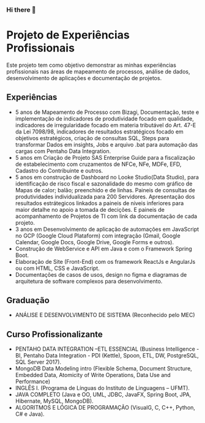 ### Hi there 👋

<!--
**RodrigoDeOliveiraSilva/RodrigoDeOliveiraSilva** is a ✨ _special_ ✨ repository because its `README.md` (this file) appears on your GitHub profile.
- 🔭 I’m currently working on ...
- 🌱 I’m currently learning ...
- 👯 I’m looking to collaborate on ...
- 🤔 I’m looking for help with ...
- 💬 Ask me about ...
- 📫 How to reach me: ...
- 😄 Pronouns: ...
- ⚡ Fun fact: ...
-->
# Projeto de Experiências Profissionais

Este projeto tem como objetivo demonstrar as minhas experiências profissionais nas áreas de mapeamento de processos, análise de dados, desenvolvimento de aplicações e documentação de projetos.

## Experiências

- 5 anos de Mapeamento de Processo com Bizagi, Documentação, teste e implementação de indicadores de produtividade focado em qualidade, indicadores de irregularidade focado em materia tributável do Art. 47-E da Lei 7098/98, indicadores de resultados estratégicos focado em objetivos estratégicos, criação de consultas SQL, Steps para transformar Dados em insights, Jobs e arquivo .bat para automação das cargas com Pentaho Data Integration.
- 5 anos em Criação de Projeto SAS Enterprise Guide para a fiscalização de estabelecimento com cruzamentos de NFCe, NFe, MDFe, EFD, Cadastro do Contribuinte e outros.
- 5 anos em construção de Dashboard no Looke Studio(Data Studio), para identificação de risco fiscal e sazonalidade do mesmo com gráfico de Mapas de calor; balão; preenchido e de linhas. Paineis de consultas de produtividades individualizada para 200 Servidores. Apresentação dos resultados estrátegicos linkados a paineis de niveis inferiores para maior detalhe no apoio a tomada de decições. E paineis de acompanhamento de Projetos de TI com link da documentação de cada projeto.
- 3 anos em Desenvolvimento de aplicação de automações em JavaScript no GCP (Google Cloud Plataform) com integração (Gmail, Google Calendar, Google Docs, Google Drive, Google Forms e outros).
- Construção de WebService e API em Java e com o Framework Spring Boot.
- Elaboração de Site (Front-End) com os framework ReactJs e AngularJs ou com HTML, CSS e JavaScript.
- Documentações de casos de usos, design no figma e diagramas de arquitetura de software complexos para desenvolvimento.

## Graduação

- ANÁLISE E DESENVOLVIMENTO DE SISTEMA (Reconhecido pelo MEC)

## Curso Profissionalizante

- PENTAHO DATA INTEGRATION –ETL ESSENCIAL (Business Intelligence - BI, Pentaho Data Integration - PDI (Kettle), Spoon, ETL, DW, PostgreSQL, SQL Server 2017).
- MongoDB Data Modeling intro (Flexible Schema, Document Structure, Embedded Data, Atomicity of Write Operations, Data Use and Performance)
- INGLÊS I. (Programa de Línguas do Instituto de Linguagens – UFMT).
- JAVA COMPLETO (Java e OO, UML, JDBC, JavaFX, Spring Boot, JPA, Hibernate, MySQL, MongoDB).
- ALGORITMOS E LÓGICA DE PROGRAMAÇÃO (VisualG, C, C++, Python, C# e Java).

